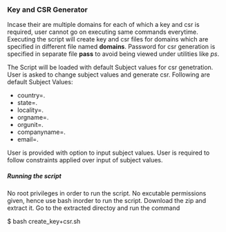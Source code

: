 ### Key and CSR Generator

Incase their are multiple domains for each of which a key and csr is required, user cannot go on executing same commands everytime. Executing the script will create key and csr files for domains which are specified in different file named **domains**. Password for csr generation is specified in separate file **pass** to avoid being viewed under utilities like *ps*.

The Script will be loaded with default Subject values for csr genetration. User is asked to change subject values and generate csr.
Following are default Subject Values:
* country=.
* state=.
* locality=.
* orgname=.
* orgunit=.
* companyname=.
* email=.

User is provided with option to input subject values. User is required to follow constraints applied over input of subject values.

##### Running the script

No root privileges in order to run the script. No excutable permissions given, hence use bash inorder to run the script. Download the zip and extract it. Go to the extracted directoy and run the command

$ bash create_key+csr.sh
